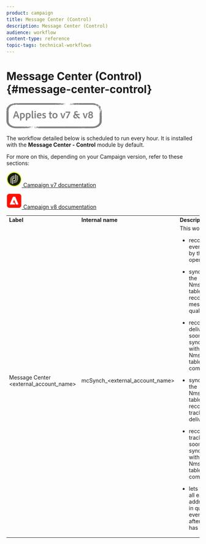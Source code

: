 ```yaml
---
product: campaign
title: Message Center (Control)
description: Message Center (Control)
audience: workflow
content-type: reference
topic-tags: technical-workflows
---
```


# Message Center (Control){#message-center-control}

![](../../assets/common.svg)

The workflow detailed below is scheduled to run every hour. It is installed with the **Message Center - Control** module by default. 


For more on this, depending on your Campaign version, refer to these sections:
  
![](assets/do-not-localize/v7.jpeg)[  Campaign v7 documentation](../../../v7/message-center/using/about-transactional-messaging.md)
  
![](assets/do-not-localize/v8.png)[  Campaign v8 documentation](https://experienceleague.adobe.com/docs/campaign/campaign-v8/send/transactional.html)


<table> 
 <tbody> 
  <tr> 
   <td> <strong>Label</strong><br /> </td> 
   <td> <strong>Internal name</strong><br /> </td> 
   <td> <strong>Description</strong><br /> </td> 
  </tr> 
  <tr> 
   <td> Message Center &lt;external_account_name&gt;<br /> </td> 
   <td> mcSynch_&lt;external_account_name&gt;<br /> </td> 
   <td> This workflow:<br /> 
    <ul> 
     <li> <p>recovers the list of events processed by the operation(s).</p> </li> 
     <li> <p>synchronizes with the NmsBroadLogMsg table in order to recover delivery message qualifications.</p> </li> 
     <li> <p>recovers event delivery logs as soon as synchronization with the NmsBroadLogMsg table has been completed.</p> </li> 
     <li> <p>synchronizes with the NmsTrackingUrl table in order to recover the tracking for delivery URLs.</p> </li> 
     <li> <p>recovers event tracking URLs as soon as synchronization with the NmsTrackingUrl table has been completed.</p> </li> 
     <li> <p>lets you recover all email addresses placed in quarantine every three hours after a delivery has been sent.</p> </li> 
    </ul> </td> 
  </tr> 
 </tbody> 
</table>

